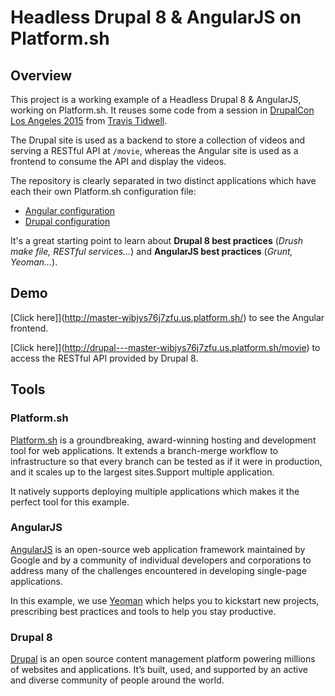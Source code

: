 # Headless Drupal 8 & AngularJS on Platform.sh

## Overview

This project is a working example of a Headless Drupal 8 & AngularJS, working on Platform.sh. It reuses some code from a session in [DrupalCon Los Angeles 2015](https://www.youtube.com/watch?v=0ARnhwcI74g) from [Travis Tidwell](https://github.com/travist/).

The Drupal site is used as a backend to store a collection of videos and serving a RESTful API at ``/movie``, whereas the Angular site is used as a frontend to consume the API and display the videos.

The repository is clearly separated in two distinct applications which have each their own Platform.sh configuration file:
* [Angular configuration](https://github.com/GuGuss/headless-drupal8-angular-platformsh/blob/master/angular/.platform.app.yaml)
* [Drupal configuration](https://github.com/GuGuss/headless-drupal8-angular-platformsh/blob/master/drupal/.platform.app.yaml)

It's a great starting point to learn about **Drupal 8 best practices** (*Drush make file, RESTful services...*) and **AngularJS best practices** (*Grunt, Yeoman...*).

## Demo

[Click here]](http://master-wibjys76j7zfu.us.platform.sh/) to see the Angular frontend.

[Click here]](http://drupal---master-wibjys76j7zfu.us.platform.sh/movie) to access the RESTful API provided by Drupal 8.

## Tools

### Platform.sh

[Platform.sh](https://platform.sh/) is a groundbreaking, award-winning hosting and development tool for web applications. It extends a branch-merge workflow to infrastructure so that every branch can be tested as if it were in production, and it scales up to the largest sites.Support multiple application.

It natively supports deploying multiple applications which makes it the perfect tool for this example.

### AngularJS

[AngularJS](https://www.angularjs.org/) is an open-source web application framework maintained by Google and by a community of individual developers and corporations to address many of the challenges encountered in developing single-page applications.

In this example, we use [Yeoman](http://yeoman.io/) which helps you to kickstart new projects, prescribing best practices and tools to help you stay productive.

### Drupal 8

[Drupal](https://drupal.org/) is an open source content management platform powering millions of websites and applications. It’s built, used, and supported by an active and diverse community of people around the world.
